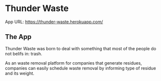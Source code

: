 # Thunder Waste

App URL: https://thunder-waste.herokuapp.com/

## The App

Thunder Waste was born to deal with something that most of the people do not belifs in: trash.

As an waste removal platform for companies that generate residues, companies can easily schedule waste removal by informing type of residue and its weight.


